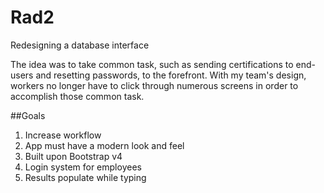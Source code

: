 # Rad2
Redesigning a database interface


The idea was to take common task, such as sending certifications to end-users and resetting passwords, to the forefront. With my team's design, workers no longer have to click through numerous screens in order to accomplish those common task.


##Goals

1. Increase workflow
2. App must have a modern look and feel
3. Built upon Bootstrap v4
4. Login system for employees
5. Results populate while typing
